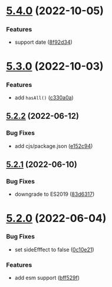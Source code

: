# [5.4.0](https://github.com/unional/satisfier/compare/v5.3.0...v5.4.0) (2022-10-05)


### Features

* support date ([8f92d34](https://github.com/unional/satisfier/commit/8f92d3426456233f3207947789f08e6546205156))

# [5.3.0](https://github.com/unional/satisfier/compare/v5.2.2...v5.3.0) (2022-10-03)


### Features

* add `hasAll()` ([c330a0a](https://github.com/unional/satisfier/commit/c330a0aeb856a02f9446f1386cb1b441e1eda6d7))

## [5.2.2](https://github.com/unional/satisfier/compare/v5.2.1...v5.2.2) (2022-06-12)


### Bug Fixes

* add cjs/package.json ([e152c94](https://github.com/unional/satisfier/commit/e152c948700f323c1212ffcf90be94a9d5d5a322))

## [5.2.1](https://github.com/unional/satisfier/compare/v5.2.0...v5.2.1) (2022-06-10)


### Bug Fixes

* downgrade to ES2019 ([83d6317](https://github.com/unional/satisfier/commit/83d631789e5f065021b8eb871964fcb53f2695f4))

# [5.2.0](https://github.com/unional/satisfier/compare/v5.1.4...v5.2.0) (2022-06-04)


### Bug Fixes

* set sideEfffect to false ([0c10e21](https://github.com/unional/satisfier/commit/0c10e217ad70b1e7cf92f1acc06ca9d7cc94182d))


### Features

* add esm support ([bff529f](https://github.com/unional/satisfier/commit/bff529f5a0c416543615feb094be5d958bf9e29b))
